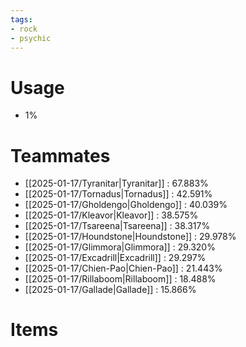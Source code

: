 ```yaml
---
tags:
- rock
- psychic
---
```

# Usage
- 1%
# Teammates
- [[2025-01-17/Tyranitar|Tyranitar]] : 67.883%
- [[2025-01-17/Tornadus|Tornadus]] : 42.591%
- [[2025-01-17/Gholdengo|Gholdengo]] : 40.039%
- [[2025-01-17/Kleavor|Kleavor]] : 38.575%
- [[2025-01-17/Tsareena|Tsareena]] : 38.317%
- [[2025-01-17/Houndstone|Houndstone]] : 29.978%
- [[2025-01-17/Glimmora|Glimmora]] : 29.320%
- [[2025-01-17/Excadrill|Excadrill]] : 29.297%
- [[2025-01-17/Chien-Pao|Chien-Pao]] : 21.443%
- [[2025-01-17/Rillaboom|Rillaboom]] : 18.488%
- [[2025-01-17/Gallade|Gallade]] : 15.866%
# Items
